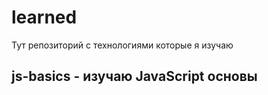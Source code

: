 # learned

Тут репозиторий с технологиями которые я изучаю

## js-basics - изучаю JavaScript основы
